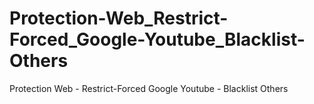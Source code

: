 # Protection-Web_Restrict-Forced_Google-Youtube_Blacklist-Others
Protection Web - Restrict-Forced Google Youtube - Blacklist Others
